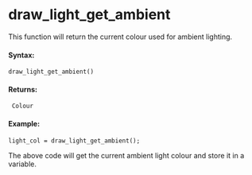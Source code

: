 # draw_light_get_ambient

This function will return the current colour used for ambient lighting.

#### Syntax:

``` gml
draw_light_get_ambient()
```

#### Returns:

``` gml
 Colour
```

#### Example:

``` gml
light_col = draw_light_get_ambient();
```

The above code will get the current ambient light colour and store it in
a variable.
